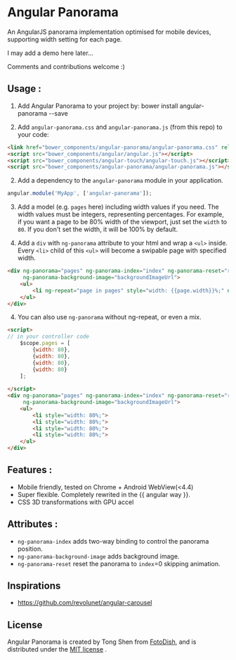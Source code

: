 # Angular Panorama

An AngularJS panorama implementation optimised for mobile devices, supporting width setting for each page. 

I may add a demo here later...

Comments and contributions welcome :)

## Usage :

 1. Add Angular Panorama to your project by:
	bower install angular-panorama --save	

 2. Add `angular-panorama.css` and `angular-panorama.js` (from this repo) to your code:
```html
<link href="bower_components/angular-panorama/angular-panorama.css" rel="stylesheet" type="text/css" />
<script src="bower_components/angular/angular.js"></script>
<script src="bower_components/angular-touch/angular-touch.js"></script>
<script src="bower_components/angular-panorama/angular-panorama.js"></script>
```

 2. Add a dependency to the `angular-panorama` module in your application.
```js
angular.module('MyApp', ['angular-panorama']);
```

 3. Add a model (e.g. `pages` here) including width values if you need. The width values must be integers, representing percentages. For example, if you want a page to be 80% width of the viewport, just set the `width` to `80`. If you don't set the width, it will be 100% by default.
 
 4. Add a `div` with `ng-panorama` attribute to your html and wrap a `<ul>` inside. Every `<li>` child of this `<ul>` will become a swipable page with specified width.
```html
<div ng-panorama="pages" ng-panorama-index="index" ng-panorama-reset="reset"
     ng-panorama-background-image="backgroundImageUrl">
	<ul>
		<li ng-repeat="page in pages" style="width: {{page.width}}%;" ng-cloak>
	</ul>
</div>
```

 4. You can also use `ng-panorama` without ng-repeat, or even a mix.
```html
<script>
// in your controller code
	$scope.pages = [
		{width: 80},
		{width: 80},
		{width: 80},
		{width: 80}
	];
	
</script>
<div ng-panorama="pages" ng-panorama-index="index" ng-panorama-reset="reset"
     ng-panorama-background-image="backgroundImageUrl">
	<ul>
		<li style="width: 80%;">
		<li style="width: 80%;">
		<li style="width: 80%;">
		<li style="width: 80%;">
	</ul>
</div>
```

## Features :
 - Mobile friendly, tested on Chrome + Android WebView(<4.4)
 - Super flexible. Completely rewrited in the {{ angular way }}.
 - CSS 3D transformations with GPU accel

## Attributes :
 - `ng-panorama-index` adds two-way binding to control the panorama position.
 - `ng-panorama-background-image` adds background image. 
 - `ng-panorama-reset` reset the panorama to `index`=0 skipping animation.


## Inspirations
 - https://github.com/revolunet/angular-carousel

## License
Angular Panorama is created by Tong Shen from [FotoDish](http://fotodish.com), and is distributed under the [MIT license](http://mit-license.org) .

